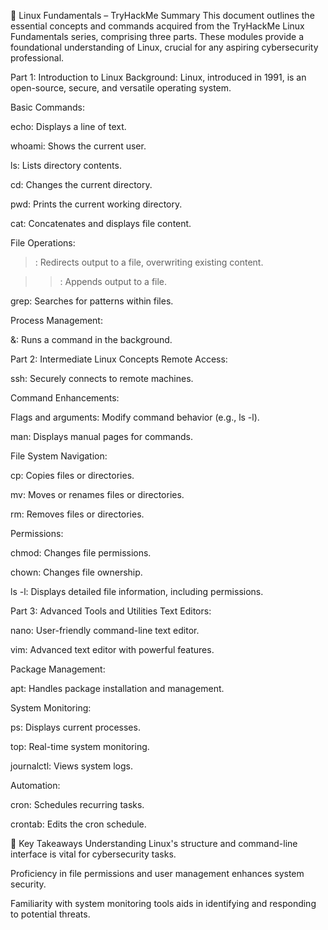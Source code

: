 🐧 Linux Fundamentals – TryHackMe Summary
This document outlines the essential concepts and commands acquired from the TryHackMe Linux Fundamentals series, comprising three parts. These modules provide a foundational understanding of Linux, crucial for any aspiring cybersecurity professional.

Part 1: Introduction to Linux
Background: Linux, introduced in 1991, is an open-source, secure, and versatile operating system.

Basic Commands:

echo: Displays a line of text.

whoami: Shows the current user.

ls: Lists directory contents.

cd: Changes the current directory.

pwd: Prints the current working directory.

cat: Concatenates and displays file content.

File Operations:

>: Redirects output to a file, overwriting existing content.

>>: Appends output to a file.

grep: Searches for patterns within files.

Process Management:

&: Runs a command in the background.​


Part 2: Intermediate Linux Concepts
Remote Access:

ssh: Securely connects to remote machines.

Command Enhancements:

Flags and arguments: Modify command behavior (e.g., ls -l).

man: Displays manual pages for commands.

File System Navigation:

cp: Copies files or directories.

mv: Moves or renames files or directories.

rm: Removes files or directories.

Permissions:

chmod: Changes file permissions.

chown: Changes file ownership.

ls -l: Displays detailed file information, including permissions.​

Part 3: Advanced Tools and Utilities
Text Editors:

nano: User-friendly command-line text editor.

vim: Advanced text editor with powerful features.

Package Management:

apt: Handles package installation and management.

System Monitoring:

ps: Displays current processes.

top: Real-time system monitoring.

journalctl: Views system logs.

Automation:

cron: Schedules recurring tasks.

crontab: Edits the cron schedule.​


🧠 Key Takeaways
Understanding Linux's structure and command-line interface is vital for cybersecurity tasks.

Proficiency in file permissions and user management enhances system security.

Familiarity with system monitoring tools aids in identifying and responding to potential threats.